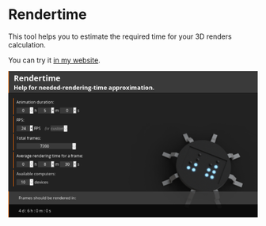 # Rendertime

This tool helps you to estimate the required time for your 3D renders calculation.

You can try it [in my website](https://www.nothing-is-3d.com/tools/rendertime/).

![screenshot](_sources_/rendertime-screenshot.png)
